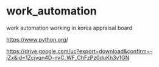 # work_automation

work automation working in korea appraisal board

https://www.python.org/


https://drive.google.com/uc?export=download&confirm=-jZx&id=1Zcjvqn4D-nvC_WF_ChFzPz0duKh3v1GN
